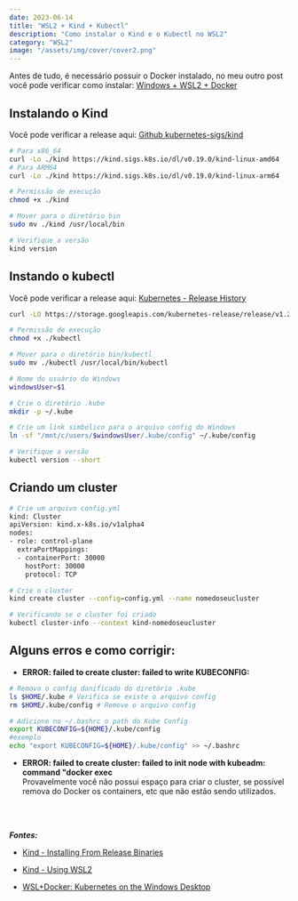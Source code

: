 ```yaml
---
date: 2023-06-14
title: "WSL2 + Kind + Kubectl"
description: "Como instalar o Kind e o Kubectl no WSL2"
category: "WSL2"
image: "/assets/img/cover/cover2.png"
---
```


Antes de tudo, é necessário possuir o Docker instalado, no meu outro post você pode verificar como instalar: <a href="https://valchan.com.br/install-wsl-with-docker-windows/" target="_blank" rel="nofollow, noreferrer,noopener,external">Windows + WSL2 + Docker</a>

## Instalando o Kind

Você pode verificar a release aqui: <a href="https://github.com/kubernetes-sigs/kind/releases" target="_blank" rel="nofollow, noreferrer,noopener,external">Github kubernetes-sigs/kind</a>

```bash
# Para x86_64
curl -Lo ./kind https://kind.sigs.k8s.io/dl/v0.19.0/kind-linux-amd64
# Para ARM64
curl -Lo ./kind https://kind.sigs.k8s.io/dl/v0.19.0/kind-linux-arm64

# Permissão de execução
chmod +x ./kind

# Mover para o diretório bin
sudo mv ./kind /usr/local/bin

# Verifique a versão
kind version

```

## Instando o kubectl

Você pode verificar a release aqui: <a href="https://kubernetes.io/releases/" target="_blank" rel="nofollow, noreferrer,noopener,external">Kubernetes - Release History</a>

```bash
curl -LO https://storage.googleapis.com/kubernetes-release/release/v1.27.0/bin/linux/amd64/kubectl

# Permissão de execução
chmod +x ./kubectl

# Mover para o diretório bin/kubectl
sudo mv ./kubectl /usr/local/bin/kubectl

# Nome do usuário do Windows
windowsUser=$1

# Crie o diretório .kube
mkdir -p ~/.kube

# Crie um link simbólico para o arquivo config do Windows
ln -sf "/mnt/c/users/$windowsUser/.kube/config" ~/.kube/config

# Verifique a versão
kubectl version --short
```

## Criando um cluster

```bash
# Crie um arquivo config.yml
kind: Cluster
apiVersion: kind.x-k8s.io/v1alpha4
nodes:
- role: control-plane
  extraPortMappings:
  - containerPort: 30000
    hostPort: 30000
    protocol: TCP

# Crie o cluster
kind create cluster --config=config.yml --name nomedoseucluster

# Verificando se o cluster foi criado
kubectl cluster-info --context kind-nomedoseucluster
```

## Alguns erros e como corrigir:

- **ERROR: failed to create cluster: failed to write KUBECONFIG:**

```bash
# Remova o config danificado do diretório .kube
ls $HOME/.kube # Verifica se existe o arquivo config
rm $HOME/.kube/config # Remove o arquivo config

# Adicione no ~/.bashrc o path do Kube Config
export KUBECONFIG=${HOME}/.kube/config
#exemplo
echo "export KUBECONFIG=${HOME}/.kube/config" >> ~/.bashrc
```

- **ERROR: failed to create cluster: failed to init node with kubeadm: command "docker exec**  
  Provavelmente você não possui espaço para criar o cluster, se possível remova do Docker os containers, etc que não estão sendo utilizados.

<br/><br/>

**_Fontes:_**

- <a href="https://kind.sigs.k8s.io/docs/user/quick-start#installing-from-release-binaries" target="_blank" rel="noopener noreferrer">Kind - Installing From Release Binaries</a>

- <a href="https://kind.sigs.k8s.io/docs/user/using-wsl2/">Kind - Using WSL2</a>

- <a href="https://kubernetes.io/blog/2020/05/21/wsl-docker-kubernetes-on-the-windows-desktop/">WSL+Docker: Kubernetes on the Windows Desktop</a>
